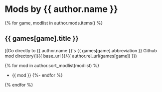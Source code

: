 # Mods by {{ author.name }}

{% for game, modlist in author.mods.items() %}

## {{ games[game].title }}

[(Go directly to {{ author.name }}'s {{ games[game].abbreviation }} Github mod directory)]({{ base_url }}/{{ author.rel_url(games[game]) }})

{% for mod in author.sort_modlist(modlist) %}
- {{ mod }}
{%- endfor %}

{% endfor %}
